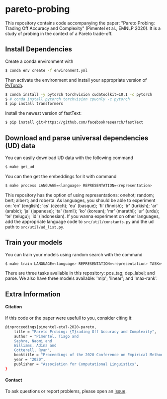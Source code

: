# pareto-probing

This repository contains code accompanying the paper: "Pareto Probing: Trading Off Accuracy and Complexity" (Pimentel et al., EMNLP 2020). It is a study of probing in the context of a Pareto trade-off.

## Install Dependencies

Create a conda environment with
```bash
$ conda env create -f environment.yml
```
Then activate the environment and install your appropriate version of [PyTorch](https://pytorch.org/get-started/locally/).
```bash
$ conda install -y pytorch torchvision cudatoolkit=10.1 -c pytorch
$ # conda install pytorch torchvision cpuonly -c pytorch
$ pip install transformers
```
Install the newest version of fastText:
```bash
$ pip install git+https://github.com/facebookresearch/fastText
```

## Download and parse universal dependencies (UD) data

You can easily download UD data with the following command
```bash
$ make get_ud
```

You can then get the embeddings for it with command
```bash
$ make process LANGUAGE=<language> REPRESENTATION=<representation>
```

This repository has the option of using representations: onehot; random; bert; albert; and roberta.
As languages, you should be able to experiment on: 'en' (english); 'cs' (czech); 'eu' (basque); 'fi' (finnish); 'tr' (turkish); 'ar' (arabic); 'ja' (japanese); 'ta' (tamil); 'ko' (korean); 'mr' (marathi); 'ur' (urdu); 'te' (telugu); 'id' (indonesian).
If you wanna experiment on other languages, add the appropriate language code to `src/util/constants.py` and the ud path to `src/util/ud_list.py`.


## Train your models

You can train your models using random search with the command
```bash
$ make train LANGUAGE=<language> REPRESENTATION=<representation> TASK=<task> MODEL=<model>
```
There are three tasks available in this repository: pos_tag; dep_label; and parse.
We also have three models available: 'mlp'; 'linear'; and 'max-rank'.


## Extra Information

#### Citation

If this code or the paper were usefull to you, consider citing it:


```bash
@inproceedings{pimentel-etal-2020-pareto,
    title = "Pareto Probing: {T}rading Off Accuracy and Complexity",
    author = "Pimentel, Tiago and
    Saphra, Naomi and
    Williams, Adina and
    Cotterell, Ryan",
    booktitle = "Proceedings of the 2020 Conference on Empirical Methods in Natural Language Processing (EMNLP)",
    year = "2020",
    publisher = "Association for Computational Linguistics",
}
```


#### Contact

To ask questions or report problems, please open an [issue](https://github.com/rycolab/pareto-probing/issues).
